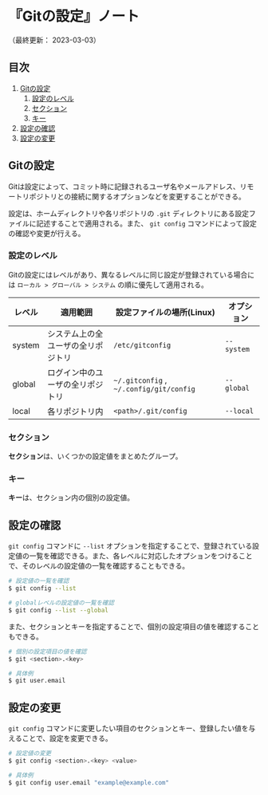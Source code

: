 # 『Gitの設定』ノート

（最終更新： 2023-03-03）


## 目次

1. [Gitの設定](#gitの設定)
	1. [設定のレベル](#設定のレベル)
	1. [セクション](#セクション)
	1. [キー](#キー)
1. [設定の確認](#設定の確認)
1. [設定の変更](#設定の変更)


## Gitの設定

Gitは設定によって、コミット時に記録されるユーザ名やメールアドレス、リモートリポジトリとの接続に関するオプションなどを変更することができる。

設定は、ホームディレクトリや各リポジトリの `.git` ディレクトリにある設定ファイルに記述することで適用される。また、 `git config` コマンドによって設定の確認や変更が行える。

### 設定のレベル

Gitの設定にはレベルがあり、異なるレベルに同じ設定が登録されている場合には `ローカル > グローバル > システム` の順に優先して適用される。

| レベル | 適用範囲                           | 設定ファイルの場所(Linux)               | オプション |
|--------|------------------------------------|-----------------------------------------|------------|
| system | システム上の全ユーザの全リポジトリ | `/etc/gitconfig`                        | `--system` |
| global | ログイン中のユーザの全リポジトリ   | `~/.gitconfig` , `~/.config/git/config` | `--global` |
| local  | 各リポジトリ内                     | `<path>/.git/config`                    | `--local`  |

### セクション

**セクション**は、いくつかの設定値をまとめたグループ。

### キー

**キー**は、セクション内の個別の設定値。


## 設定の確認

`git config` コマンドに `--list` オプションを指定することで、登録されている設定値の一覧を確認できる。また、各レベルに対応したオプションをつけることで、そのレベルの設定値の一覧を確認することもできる。

```sh
# 設定値の一覧を確認
$ git config --list

# globalレベルの設定値の一覧を確認
$ git config --list --global
```

また、セクションとキーを指定することで、個別の設定項目の値を確認することもできる。

```sh
# 個別の設定項目の値を確認
$ git <section>.<key>

# 具体例
$ git user.email
```


## 設定の変更

`git config` コマンドに変更したい項目のセクションとキー、登録したい値を与えることで、設定を変更できる。

```sh
# 設定値の変更
$ git config <section>.<key> <value>

# 具体例
$ git config user.email "example@example.com"
```
